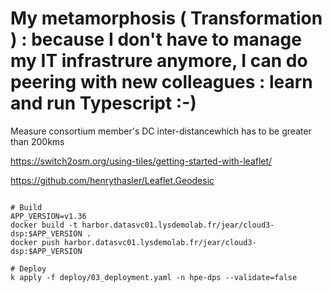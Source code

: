 # My metamorphosis ( Transformation ) : because I don't have to manage my IT infrastrure anymore, I can do peering with new colleagues : learn and run  Typescript :-)

Measure consortium member's DC inter-distancewhich has to be greater than 200kms

https://switch2osm.org/using-tiles/getting-started-with-leaflet/

https://github.com/henrythasler/Leaflet.Geodesic

```

# Build
APP_VERSION=v1.36
docker build -t harbor.datasvc01.lysdemolab.fr/jear/cloud3-dsp:$APP_VERSION .
docker push harbor.datasvc01.lysdemolab.fr/jear/cloud3-dsp:$APP_VERSION

# Deploy
k apply -f deploy/03_deployment.yaml -n hpe-dps --validate=false


```
